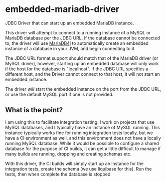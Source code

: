# embedded-mariadb-driver
JDBC Driver that can start up an embedded MariaDB instance.

This driver will attempt to connect to a running instance of a MySQL or MariaDB database per the JDBC URL. If the database cannot be connected to, the driver will
use [MariaDB4j](https://github.com/vorburger/MariaDB4j) to automatically create an embedded instance of a database in your JVM, and begin connecting to it.

The JDBC URL format support should match that of the MariaDB driver (or MySQL driver), however, starting up an embedded database will only work if the host
for the database is "localhost". If the JDBC URL specifies a different host, and the Driver cannot connect to that host, it will not start an embedded instance.

The driver _will_ start the embedded instance on the port from the JDBC URL, or use the default MySQL port if one is not provided.

## What is the point?
I am using this to facilitate integration testing. I work on projects that use MySQL databases, and I typically have an instance of MySQL running. This instance typically
works fine for running integration tests locally, but we have a CI environment as well, and this environment does not have a locally running MySQL database. While it would be
possible to configure a shared database for the purpose of CI builds, it can get a little difficult to manage if many builds are running, dropping and creating schemas etc.

With this driver, the CI builds will simply start up an instance for the integration tests, create the schema (we use liquibase for this). Run the tests, then when complete 
the database is stopped.


